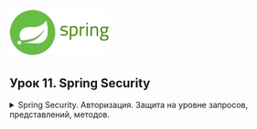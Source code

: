 # ![Spring logo](https://github.com/InsaneDan/InsaneDan/blob/main/spring.png)

## Урок 11. Spring Security
<details>
<summary>Spring Security. Авторизация. Защита на уровне запросов, представлений, методов.</summary>

1. Создать страницу со списком товаров, на которой можно добавлять позиции и редактировать существующие. На эту страницу должны иметь доступ админы и менеджеры.
2. Создать страницу со списком всех пользователей, к которой имеют доступ только админы.
3. *Добавить роль суперадмина и дать ему возможность создавать новых пользователей и указывать роли существующим.

<details>
<summary>Комментарии</summary>

- без web-слоя, контроллер возвращает только текстовое описание (String)
- варианты настроек безопасности:
  * in memory, jdbc, spring data + dao – закомментированы,
  * jjwt (конфигурационный файл, кастомный фильтр + классы для запроса/ответа, утилита для формирования токенов, Authorization type = Bearer token)
</details>
</details>
